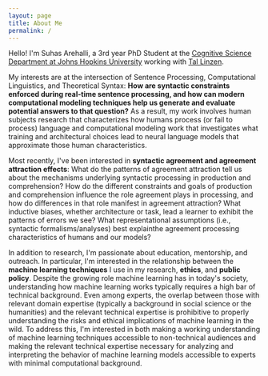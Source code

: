 ```yaml
---
layout: page
title: About Me
permalink: /
---
```


Hello! I'm Suhas Arehalli, a 3rd year PhD Student at the [Cognitive Science Department at Johns Hopkins University](cogsci.jhu.edu) working with [Tal Linzen](https://tallinzen.net/). 

My interests are at the intersection of Sentence Processing, Computational Linguistics, and Theoretical Syntax: **How are syntactic constraints enforced during real-time sentence processing, and how can modern computational modeling techniques help us generate and evaluate potential answers to that question?** As a result, my work involves human subjects research that characterizes how humans process (or fail to process) language and computational modeling work that investigates what training and architectural choices lead to neural language models that approximate those human characteristics.

Most recently, I've been interested in **syntactic agreement and agreement attraction effects**: What do the patterns of agreement attraction tell us about the mechanisms underlying syntactic processing in production and comprehension? How do the different constraints and goals of production and comprehension influence the role agreement plays in processing, and how do differences in that role manifest in agreement attraction? What inductive biases, whether architecture or task, lead a learner to exhibit the patterns of errors we see? What representational assumptions (i.e., syntactic formalisms/analyses) best explainthe agreement processing characteristics of humans and our models?

In addition to research, I'm passionate about education, mentorship, and outreach. In particular, I'm interested in the relationship between the **machine learning techniques** I use in my research, **ethics**, and **public policy**. Despite the growing role machine learning has in today's society, understanding how machine learning works typically requires a high bar of technical background. Even among experts, the overlap between those with relevant domain expertise (typically a background in social science or the humanities) and the relevant technical expertise is prohibitive to properly understanding the risks and ethical implications of machine learning in the wild. To address this, I'm interested in both making a working understanding of machine learning techniques accessible to non-technical audiences and making the relevant technical expertise necessary for analyzing and interpreting the behavior of machine learning models accessible to experts with minimal computational background. 
